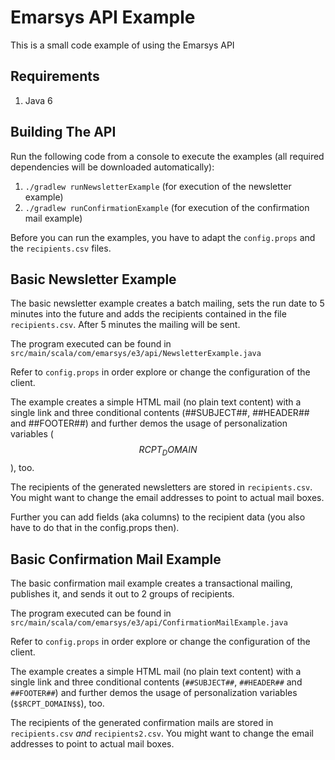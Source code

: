 Emarsys API Example
===================

This is a small code example of using the Emarsys API

## Requirements ##

1. Java 6

## Building The API ##

Run the following code from a console to execute the examples (all required dependencies will be downloaded automatically):

1. `./gradlew runNewsletterExample` (for execution of the newsletter example)
2. `./gradlew runConfirmationExample` (for execution of the confirmation mail example)

Before you can run the examples, you have to adapt the `config.props` and the `recipients.csv` files.

## Basic Newsletter Example ##

The basic newsletter example creates a batch mailing, sets the run date to 5 minutes into the future and adds the recipients contained in the file `recipients.csv`. After 5 minutes the mailing will be sent.

The program executed can be found in `src/main/scala/com/emarsys/e3/api/NewsletterExample.java`

Refer to `config.props` in order explore or change the configuration of the client.

The example creates a simple HTML mail (no plain text content) with a single link and three conditional contents
(##SUBJECT##, ##HEADER## and ##FOOTER##) and further demos the usage of personalization variables ($$RCPT_DOMAIN$$), too.

The recipients of the generated newsletters are stored in `recipients.csv`. You might want to change the email addresses to point to actual mail boxes.

Further you can add fields (aka columns) to the recipient data (you also have to do that in the config.props then).


## Basic Confirmation Mail Example ##

The basic confirmation mail example creates a transactional mailing, publishes it, and sends it out to 2 groups of recipients.

The program executed can be found in `src/main/scala/com/emarsys/e3/api/ConfirmationMailExample.java`

Refer to `config.props` in order explore or change the configuration of the client.

The example creates a simple HTML mail (no plain text content) with a single link and three conditional contents
(`##SUBJECT##`, `##HEADER##` and `##FOOTER##`) and further demos the usage of personalization variables (`$$RCPT_DOMAIN$$`), too.

The recipients of the generated confirmation mails are stored in `recipients.csv` _and_ `recipients2.csv`. You might want to change the email addresses to point to actual mail boxes.
